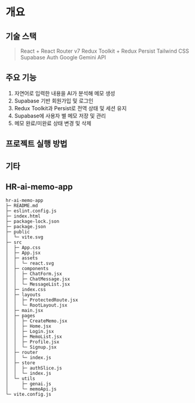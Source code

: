 # 개요

## 기술 스택

> React + React Router v7
> Redux Toolkit + Redux Persist
> Tailwind CSS
> Supabase Auth
> Google Gemini API

## 주요 기능

1. 자연어로 입력한 내용을 AI가 분석해 메모 생성
2. Supabase 기반 회원가입 및 로그인
3. Redux Toolkit과 Persist로 전역 상태 및 세션 유지
4. Supabase에 사용자 별 메모 저장 및 관리
5. 메모 완료/미완료 상태 변경 및 삭제

## 프로젝트 실행 방법

## 기타

## HR-ai-memo-app

```
hr-ai-memo-app
├─ README.md
├─ eslint.config.js
├─ index.html
├─ package-lock.json
├─ package.json
├─ public
│  └─ vite.svg
├─ src
│  ├─ App.css
│  ├─ App.jsx
│  ├─ assets
│  │  └─ react.svg
│  ├─ components
│  │  ├─ ChatForm.jsx
│  │  ├─ ChatMessage.jsx
│  │  └─ MessageList.jsx
│  ├─ index.css
│  ├─ layouts
│  │  ├─ ProtectedRoute.jsx
│  │  └─ RootLayout.jsx
│  ├─ main.jsx
│  ├─ pages
│  │  ├─ CreateMemo.jsx
│  │  ├─ Home.jsx
│  │  ├─ Login.jsx
│  │  ├─ MemoList.jsx
│  │  ├─ Profile.jsx
│  │  └─ Signup.jsx
│  ├─ router
│  │  └─ index.js
│  ├─ store
│  │  ├─ authSlice.js
│  │  └─ index.js
│  └─ utils
│     ├─ genai.js
│     └─ memoApi.js
└─ vite.config.js

```
